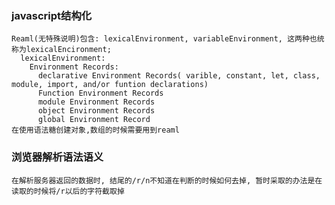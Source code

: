   ### javascript结构化

    Reaml(无特殊说明)包含: lexicalEnvironment, variableEnvironment, 这两种也统称为lexicalEncironment;
      lexicalEnvironment:
        Environment Records:
          declarative Environment Records( varible, constant, let, class, module, import, and/or funtion declarations)
          Function Environment Records
          module Environment Records
          object Environment Records
          global Environment Record
    在使用语法糖创建对象,数组的时候需要用到reaml

  ### 浏览器解析语法语义
    在解析服务器返回的数据时, 结尾的/r/n不知道在判断的时候如何去掉, 暂时采取的办法是在读取的时候将/r以后的字符截取掉